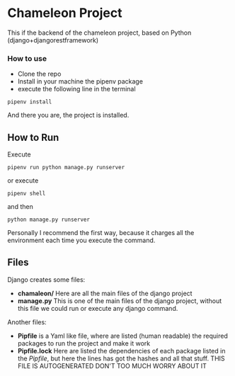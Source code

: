 # Chameleon Project

This if the backend of the chameleon project, based on Python (django+djangorestframework)

### How to use

* Clone the repo
* Install in your machine the pipenv package
* execute the following line in the terminal
~~~
pipenv install
~~~

And there you are, the project is installed.

## How to Run

Execute 
~~~
pipenv run python manage.py runserver
~~~

or execute
~~~
pipenv shell
~~~
and then 
~~~
python manage.py runserver
~~~

Personally I recommend the first way, because it charges all the environment each time you execute the command.


## Files

Django creates some files:
* **chamaleon/** Here are all the main files of the django project
* **manage.py** This is one of the main files of the django project, without this file we could run or execute any django command.

Another files:
* **Pipfile** is a Yaml like file, where are listed (human readable) the required packages to run the project and make it work
* **Pipfile.lock** Here are listed the dependencies of each package listed in the *Pipfile*, but here the lines has got the hashes and all that stuff. THIS FILE IS AUTOGENERATED DON'T TOO MUCH WORRY ABOUT IT
